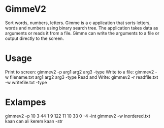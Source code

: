 # GimmeV2
Sort words, numbers, letters.
Gimme is a c application that sorts letters, words and numbers using binary search tree. The application takes data as arguments or reads it from a file. Gimme can write the arguments to a file or output directly to the screen.

# Usage
Print to screen: gimmev2 -p arg1 arg2 arg3 -type
Write to a file: gimmev2 -w filename.txt arg1 arg2 arg3 -type
Read and Write: gimmev2 -r readfile.txt -w writefile.txt -type

# Exlampes
gimmev2 -p 10 3 44 1 9 122 11 10 33 0 -4 -int
gimmev2 -w inordered.txt kaan can ali kerem kaan -str
